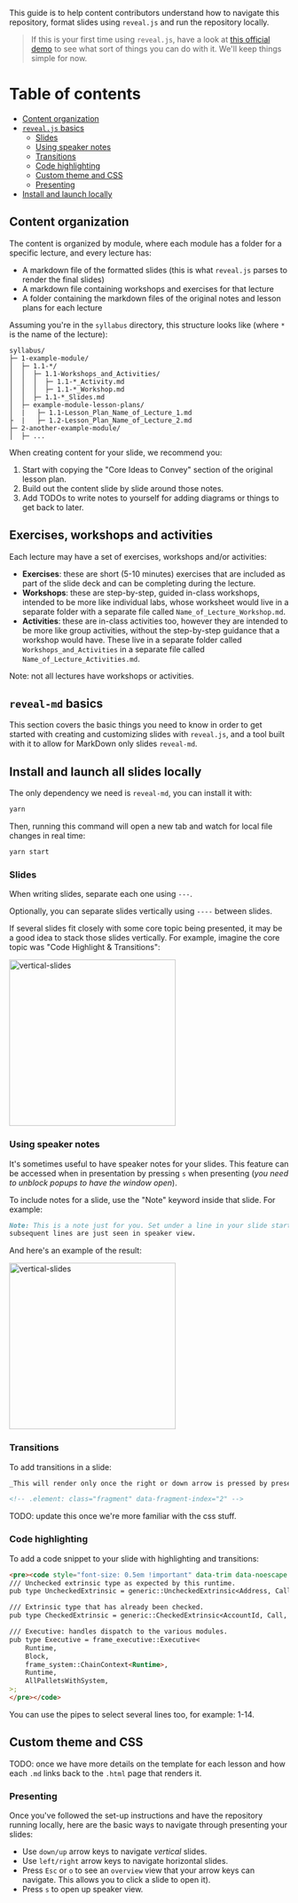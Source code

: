 This guide is to help content contributors understand how to navigate this repository, format slides using `reveal.js` and run the repository locally.

> If this is your first time using `reveal.js`, have a look at [this official demo](https://revealjs.com/demo/#/2) to see what sort of things you can do with it. We'll keep things simple for now.

# Table of contents

- [Content organization](#content-organization)
- [`reveal.js` basics](#-revealjs--basics)
  - [Slides](#slides)
  - [Using speaker notes](#using-speaker-notes)
  - [Transitions](#transitions)
  - [Code highlighting](#code-highlighting)
  - [Custom theme and CSS](#custom-theme-and-css)
  - [Presenting](#presenting)
- [Install and launch locally](#install-and-launch-locally)

## Content organization

The content is organized by module, where each module has a folder for a specific lecture, and every lecture has:

- A markdown file of the formatted slides (this is what `reveal.js` parses to render the final slides)
- A markdown file containing workshops and exercises for that lecture
- A folder containing the markdown files of the original notes and lesson plans for each lecture

Assuming you're in the `syllabus` directory, this structure looks like (where `*` is the name of the lecture):

```
syllabus/
├─ 1-example-module/
│  ├─ 1.1-*/
│  │  ├─ 1.1-Workshops_and_Activities/
│  │  │  ├─ 1.1-*_Activity.md
│  │  │  ├─ 1.1-*_Workshop.md
│  │  ├─ 1.1-*_Slides.md
│  ├─ example-module-lesson-plans/
│  |   ├─ 1.1-Lesson_Plan_Name_of_Lecture_1.md
├  |   ├─ 1.2-Lesson_Plan_Name_of_Lecture_2.md
├─ 2-another-example-module/
│  ├─ ...
```

When creating content for your slide, we recommend you:

1. Start with copying the "Core Ideas to Convey" section of the original lesson plan.
2. Build out the content slide by slide around those notes.
3. Add TODOs to write notes to yourself for adding diagrams or things to get back to later.

## Exercises, workshops and activities

Each lecture may have a set of exercises, workshops and/or activities:

* **Exercises**: these are short (5-10 minutes) exercises that are included as part of the slide deck and can be completing during the lecture.
* **Workshops**: these are step-by-step, guided in-class workshops, intended to be more like individual labs, whose worksheet would live in a separate folder with a separate file called `Name_of_Lecture_Workshop.md`.
* **Activities**: these are in-class activities too, however they are intended to be more like group activities, without the step-by-step guidance that a workshop would have. These live in a separate folder called `Workshops_and_Activities` in a separate file called `Name_of_Lecture_Activities.md`.

Note: not all lectures have workshops or activities.

## `reveal-md` basics

This section covers the basic things you need to know in order to get started with creating and customizing slides with `reveal.js`, and a tool built with it to allow for MarkDown only slides `reveal-md`.

## Install and launch all slides locally

The only dependency we need is `reveal-md`, you can install it with:

```sh
yarn
```

Then, running this command will open a new tab and watch for local file changes in real time:

```sh
yarn start
```

### Slides

When writing slides, separate each one using `---`.

Optionally, you can separate slides vertically using `----` between slides.

If several slides fit closely with some core topic being presented, it may be a good idea to stack those slides vertically.
For example, imagine the core topic was "Code Highlight & Transitions":

<img src="./assets/contributing-examples/vertical-slides.png" alt="vertical-slides" width="300"/>

### Using speaker notes

It's sometimes useful to have speaker notes for your slides.
This feature can be accessed when in presentation by pressing `s` when presenting (_you need to unblock popups to have the window open_).

To include notes for a slide, use the "Note" keyword inside that slide.
For example:

```md
Note: This is a note just for you. Set under a line in your slide starting with "`Note`:" all
subsequent lines are just seen in speaker view.
```

And here's an example of the result:

<img src="./assets/contributing-examples/speaker-notes-view.png" alt="vertical-slides" width="300"/>

### Transitions

To add transitions in a slide:

```md
_This will render only once the right or down arrow is pressed by presenter._

<!-- .element: class="fragment" data-fragment-index="2" -->
```

TODO: update this once we're more familiar with the css stuff.

### Code highlighting

To add a code snippet to your slide with highlighting and transitions:

```md
<pre><code style="font-size: 0.5em !important" data-trim data-noescape data-line-numbers="0|1|2|" class="rust">
/// Unchecked extrinsic type as expected by this runtime.
pub type UncheckedExtrinsic = generic::UncheckedExtrinsic<Address, Call, Signature, SignedExtra>;

/// Extrinsic type that has already been checked.
pub type CheckedExtrinsic = generic::CheckedExtrinsic<AccountId, Call, SignedExtra>;

/// Executive: handles dispatch to the various modules.
pub type Executive = frame_executive::Executive<
	Runtime,
	Block,
	frame_system::ChainContext<Runtime>,
	Runtime,
	AllPalletsWithSystem,
>;
</pre></code>
```

You can use the pipes to select several lines too, for example: 1-14.

## Custom theme and CSS

TODO: once we have more details on the template for each lesson and how each `.md` links back to the `.html` page that renders it.

### Presenting

Once you've followed the set-up instructions and have the repository running locally, here are the basic ways to navigate through presenting your slides:

- Use `down/up` arrow keys to navigate _vertical_ slides.
- Use `left/right` arrow keys to navigate horizontal slides.
- Press `Esc` or `o` to see an `overview` view that your arrow keys can navigate. This allows you to click a slide to open it).
- Press `s` to open up speaker view.

